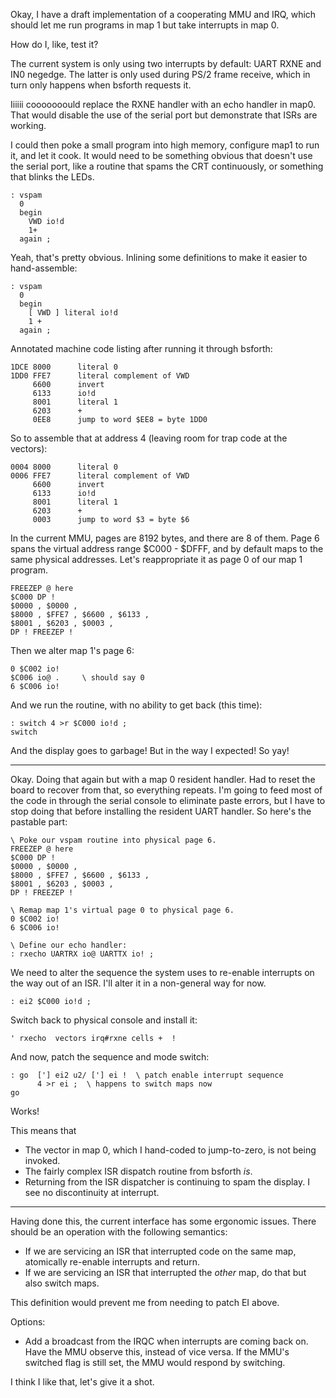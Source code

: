 Okay, I have a draft implementation of a cooperating MMU and IRQ, which should
let me run programs in map 1 but take interrupts in map 0.

How do I, like, test it?

The current system is only using two interrupts by default: UART RXNE and IN0
negedge. The latter is only used during PS/2 frame receive, which in turn only
happens when bsforth requests it.

Iiiiii cooooooould replace the RXNE handler with an echo handler in map0. That
would disable the use of the serial port but demonstrate that ISRs are working.

I could then poke a small program into high memory, configure map1 to run it,
and let it cook. It would need to be something obvious that doesn't use the
serial port, like a routine that spams the CRT continuously, or something that
blinks the LEDs.

    : vspam
      0
      begin
        VWD io!d
        1+
      again ;

Yeah, that's pretty obvious. Inlining some definitions to make it easier to
hand-assemble:

    : vspam
      0
      begin
        [ VWD ] literal io!d
        1 +
      again ;

Annotated machine code listing after running it through bsforth:

    1DCE 8000      literal 0
    1DD0 FFE7      literal complement of VWD
         6600      invert
         6133      io!d
         8001      literal 1
         6203      +
         0EE8      jump to word $EE8 = byte 1DD0

So to assemble that at address 4 (leaving room for trap code at the vectors):

    0004 8000      literal 0
    0006 FFE7      literal complement of VWD
         6600      invert
         6133      io!d
         8001      literal 1
         6203      +
         0003      jump to word $3 = byte $6

In the current MMU, pages are 8192 bytes, and there are 8 of them. Page 6 spans
the virtual address range $C000 - $DFFF, and by default maps to the same
physical addresses. Let's reappropriate it as page 0 of our map 1 program.

    FREEZEP @ here
    $C000 DP ! 
    $0000 , $0000 ,
    $8000 , $FFE7 , $6600 , $6133 ,
    $8001 , $6203 , $0003 ,
    DP ! FREEZEP !

Then we alter map 1's page 6:

    0 $C002 io!
    $C006 io@ .     \ should say 0
    6 $C006 io!

And we run the routine, with no ability to get back (this time):

    : switch 4 >r $C000 io!d ;
    switch

And the display goes to garbage! But in the way I expected! So yay!

---

Okay. Doing that again but with a map 0 resident handler. Had to reset the board
to recover from that, so everything repeats. I'm going to feed most of the code
in through the serial console to eliminate paste errors, but I have to stop
doing that before installing the resident UART handler. So here's the pastable
part:

    \ Poke our vspam routine into physical page 6.
    FREEZEP @ here
    $C000 DP ! 
    $0000 , $0000 ,
    $8000 , $FFE7 , $6600 , $6133 ,
    $8001 , $6203 , $0003 ,
    DP ! FREEZEP !

    \ Remap map 1's virtual page 0 to physical page 6.
    0 $C002 io!
    6 $C006 io!

    \ Define our echo handler:
    : rxecho UARTRX io@ UARTTX io! ;

We need to alter the sequence the system uses to re-enable interrupts on the way
out of an ISR. I'll alter it in a non-general way for now.

    : ei2 $C000 io!d ;

Switch back to physical console and install it:

    ' rxecho  vectors irq#rxne cells +  !

And now, patch the sequence and mode switch:

    : go  ['] ei2 u2/ ['] ei !  \ patch enable interrupt sequence
          4 >r ei ;  \ happens to switch maps now
    go

Works!

This means that
- The vector in map 0, which I hand-coded to jump-to-zero, is not being invoked.
- The fairly complex ISR dispatch routine from bsforth *is*.
- Returning from the ISR dispatcher is continuing to spam the display. I see no
  discontinuity at interrupt.

---

Having done this, the current interface has some ergonomic issues. There should
be an operation with the following semantics:

- If we are servicing an ISR that interrupted code on the same map, atomically
  re-enable interrupts and return.
- If we are servicing an ISR that interrupted the *other* map, do that but also
  switch maps.

This definition would prevent me from needing to patch EI above.

Options:

- Add a broadcast from the IRQC when interrupts are coming back on. Have the MMU
  observe this, instead of vice versa. If the MMU's switched flag is still set,
  the MMU would respond by switching.

I think I like that, let's give it a shot.
